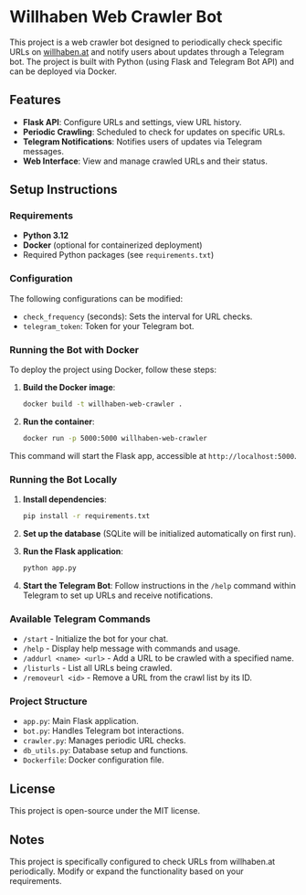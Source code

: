 
# Willhaben Web Crawler Bot

This project is a web crawler bot designed to periodically check specific URLs on [willhaben.at](https://www.willhaben.at/) and notify users about updates through a Telegram bot. The project is built with Python (using Flask and Telegram Bot API) and can be deployed via Docker.

## Features
- **Flask API**: Configure URLs and settings, view URL history.
- **Periodic Crawling**: Scheduled to check for updates on specific URLs.
- **Telegram Notifications**: Notifies users of updates via Telegram messages.
- **Web Interface**: View and manage crawled URLs and their status.
  
## Setup Instructions

### Requirements
- **Python 3.12**
- **Docker** (optional for containerized deployment)
- Required Python packages (see `requirements.txt`)

### Configuration

The following configurations can be modified:
- `check_frequency` (seconds): Sets the interval for URL checks.
- `telegram_token`: Token for your Telegram bot.

### Running the Bot with Docker

To deploy the project using Docker, follow these steps:

1. **Build the Docker image**:
    ```bash
    docker build -t willhaben-web-crawler .
    ```

2. **Run the container**:
    ```bash
    docker run -p 5000:5000 willhaben-web-crawler
    ```

This command will start the Flask app, accessible at `http://localhost:5000`.

### Running the Bot Locally

1. **Install dependencies**:
    ```bash
    pip install -r requirements.txt
    ```

2. **Set up the database** (SQLite will be initialized automatically on first run).

3. **Run the Flask application**:
    ```bash
    python app.py
    ```

4. **Start the Telegram Bot**:
    Follow instructions in the `/help` command within Telegram to set up URLs and receive notifications.

### Available Telegram Commands
- `/start` - Initialize the bot for your chat.
- `/help` - Display help message with commands and usage.
- `/addurl <name> <url>` - Add a URL to be crawled with a specified name.
- `/listurls` - List all URLs being crawled.
- `/removeurl <id>` - Remove a URL from the crawl list by its ID.

### Project Structure

- `app.py`: Main Flask application.
- `bot.py`: Handles Telegram bot interactions.
- `crawler.py`: Manages periodic URL checks.
- `db_utils.py`: Database setup and functions.
- `Dockerfile`: Docker configuration file.

## License
This project is open-source under the MIT license.

## Notes
This project is specifically configured to check URLs from willhaben.at periodically. Modify or expand the functionality based on your requirements.
